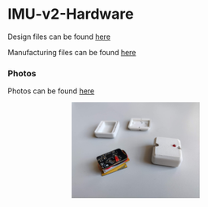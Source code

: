 # IMU-v2-Hardware

Design files can be found [here](/Design)

Manufacturing files can be found [here](/Gerber)

### Photos
Photos can be found [here](/Photos)

<p align="center">  
<img src="/Photos/Internals1.jpg?raw=true" width=50% height=50%>
</p>                                             
